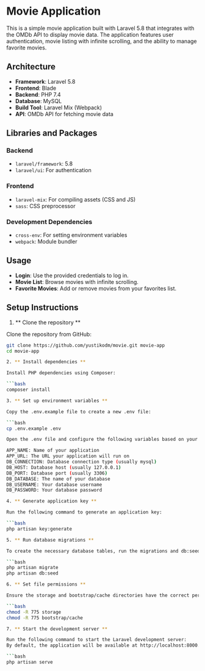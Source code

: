 # Movie Application

This is a simple movie application built with Laravel 5.8 that integrates with the OMDb API to display movie data. The application features user authentication, movie listing with infinite scrolling, and the ability to manage favorite movies.

## Architecture

- **Framework**: Laravel 5.8
- **Frontend**: Blade
- **Backend**: PHP 7.4
- **Database**: MySQL
- **Build Tool**: Laravel Mix (Webpack)
- **API**: OMDb API for fetching movie data

## Libraries and Packages

### Backend
- `laravel/framework`: 5.8
- `laravel/ui`: For authentication

### Frontend
- `laravel-mix`: For compiling assets (CSS and JS)
- `sass`: CSS preprocessor

### Development Dependencies
- `cross-env`: For setting environment variables
- `webpack`: Module bundler

## Usage

- **Login**: Use the provided credentials to log in.
- **Movie List**: Browse movies with infinite scrolling.
- **Favorite Movies**: Add or remove movies from your favorites list.

## Setup Instructions

1. ** Clone the repository **

Clone the repository from GitHub:

```bash
git clone https://github.com/yustikodm/movie.git movie-app
cd movie-app

2. ** Install dependencies **

Install PHP dependencies using Composer:

```bash
composer install

3. ** Set up environment variables **

Copy the .env.example file to create a new .env file:

```bash
cp .env.example .env

Open the .env file and configure the following variables based on your environment:

APP_NAME: Name of your application
APP_URL: The URL your application will run on
DB_CONNECTION: Database connection type (usually mysql)
DB_HOST: Database host (usually 127.0.0.1)
DB_PORT: Database port (usually 3306)
DB_DATABASE: The name of your database
DB_USERNAME: Your database username
DB_PASSWORD: Your database password

4. ** Generate application key **

Run the following command to generate an application key:

```bash
php artisan key:generate

5. ** Run database migrations **

To create the necessary database tables, run the migrations and db:seed (but dont forget change the credentials in app seeder):

```bash
php artisan migrate
php artisan db:seed

6. ** Set file permissions **

Ensure the storage and bootstrap/cache directories have the correct permissions:

```bash
chmod -R 775 storage
chmod -R 775 bootstrap/cache

7. ** Start the development server **

Run the following command to start the Laravel development server:
By default, the application will be available at http://localhost:8000.

```bash
php artisan serve

